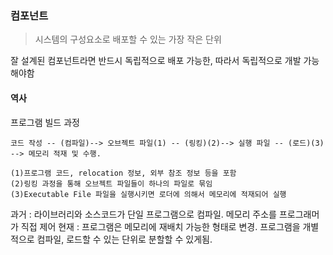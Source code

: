 ### 컴포넌트

> 시스템의 구성요소로 배포할 수 있는 가장 작은 단위

잘 설계된 컴포넌트라면 반드시 독립적으로 배포 가능한, 따라서 독립적으로 개발 가능해야함

#### 역사

프로그램 빌드 과정
```
코드 작성 -- (컴파일)--> 오브젝트 파일(1) -- (링킹)(2)--> 실행 파일 -- (로드)(3) --> 메모리 적재 및 수행.

(1)프로그램 코드, relocation 정보, 외부 참조 정보 등을 포함
(2)링킹 과정을 통해 오브젝트 파일들이 하나의 파일로 묶임
(3)Executable File 파일을 실행시키면 로더에 의해서 메모리에 적재되어 실행
```

과거 : 라이브러리와 소스코드가 단일 프로그램으로 컴파일. 메모리 주소를 프로그래머가 직접 제어
현재 : 프로그램은 메모리에 재배치 가능한 형태로 변경. 프로그램을 개별적으로 컴파일, 로드할 수 있는 단위로 분할할 수 있게됨.